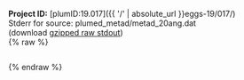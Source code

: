 **Project ID:** [plumID:19.017]({{ '/' | absolute_url }}eggs-19/017/)  
Stderr for source:  plumed_metad/metad_20ang.dat   
(download [gzipped raw stdout](metad_20ang.dat.plumed_master.stdout.txt.gz))  
{% raw %}
<pre>
</pre>
{% endraw %}
